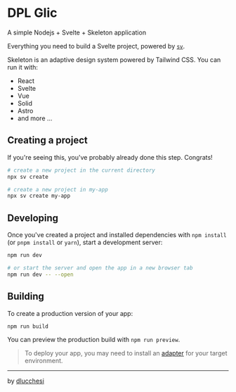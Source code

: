 # DPL Glic

  A simple Nodejs + Svelte + Skeleton application

Everything you need to build a Svelte project, powered by [`sv`](https://github.com/sveltejs/cli).

Skeleton is an adaptive design system powered by Tailwind CSS. You can run it with: 
  - React
  - Svelte
  - Vue
  - Solid
  - Astro
  - and more ...


## Creating a project

If you're seeing this, you've probably already done this step. Congrats!

```bash
# create a new project in the current directory
npx sv create

# create a new project in my-app
npx sv create my-app
```

## Developing

Once you've created a project and installed dependencies with `npm install` (or `pnpm install` or `yarn`), start a development server:

```bash
npm run dev

# or start the server and open the app in a new browser tab
npm run dev -- --open
```

## Building

To create a production version of your app:

```bash
npm run build
```

You can preview the production build with `npm run preview`.

> To deploy your app, you may need to install an [adapter](https://svelte.dev/docs/kit/adapters) for your target environment.


---
by [dlucchesi](https://github.com/dlucchesi)